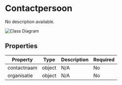 # Contactpersoon

No description available.

![Class Diagram](https://github.com/CommonGateway/CustomerInteractionBundle/blob/plugin-klanten-update/docs/schema/klant.contactpersoon.svg)

## Properties

| Property | Type | Description | Required |
|----------|------|-------------|----------|
| contactnaam | object | N/A | No |
| organisatie | object | N/A | No |
